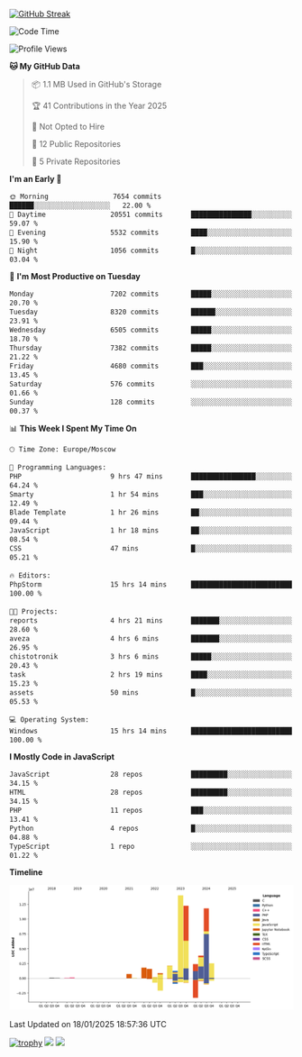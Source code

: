 [![GitHub Streak](https://github-readme-streak-stats.herokuapp.com/?user=yogik10)](https://git.io/streak-stats)
<!--START_SECTION:waka-->
![Code Time](http://img.shields.io/badge/Code%20Time-1%2C067%20hrs%2027%20mins-blue)

![Profile Views](http://img.shields.io/badge/Profile%20Views-0-blue)

**🐱 My GitHub Data** 

> 📦 1.1 MB Used in GitHub's Storage 
 > 
> 🏆 41 Contributions in the Year 2025
 > 
> 🚫 Not Opted to Hire
 > 
> 📜 12 Public Repositories 
 > 
> 🔑 5 Private Repositories 
 > 
**I'm an Early 🐤** 

```text
🌞 Morning                7654 commits        ██████░░░░░░░░░░░░░░░░░░░   22.00 % 
🌆 Daytime                20551 commits       ███████████████░░░░░░░░░░   59.07 % 
🌃 Evening                5532 commits        ████░░░░░░░░░░░░░░░░░░░░░   15.90 % 
🌙 Night                  1056 commits        █░░░░░░░░░░░░░░░░░░░░░░░░   03.04 % 
```
📅 **I'm Most Productive on Tuesday** 

```text
Monday                   7202 commits        █████░░░░░░░░░░░░░░░░░░░░   20.70 % 
Tuesday                  8320 commits        ██████░░░░░░░░░░░░░░░░░░░   23.91 % 
Wednesday                6505 commits        █████░░░░░░░░░░░░░░░░░░░░   18.70 % 
Thursday                 7382 commits        █████░░░░░░░░░░░░░░░░░░░░   21.22 % 
Friday                   4680 commits        ███░░░░░░░░░░░░░░░░░░░░░░   13.45 % 
Saturday                 576 commits         ░░░░░░░░░░░░░░░░░░░░░░░░░   01.66 % 
Sunday                   128 commits         ░░░░░░░░░░░░░░░░░░░░░░░░░   00.37 % 
```


📊 **This Week I Spent My Time On** 

```text
🕑︎ Time Zone: Europe/Moscow

💬 Programming Languages: 
PHP                      9 hrs 47 mins       ████████████████░░░░░░░░░   64.24 % 
Smarty                   1 hr 54 mins        ███░░░░░░░░░░░░░░░░░░░░░░   12.49 % 
Blade Template           1 hr 26 mins        ██░░░░░░░░░░░░░░░░░░░░░░░   09.44 % 
JavaScript               1 hr 18 mins        ██░░░░░░░░░░░░░░░░░░░░░░░   08.54 % 
CSS                      47 mins             █░░░░░░░░░░░░░░░░░░░░░░░░   05.21 % 

🔥 Editors: 
PhpStorm                 15 hrs 14 mins      █████████████████████████   100.00 % 

🐱‍💻 Projects: 
reports                  4 hrs 21 mins       ███████░░░░░░░░░░░░░░░░░░   28.60 % 
aveza                    4 hrs 6 mins        ███████░░░░░░░░░░░░░░░░░░   26.95 % 
chistotronik             3 hrs 6 mins        █████░░░░░░░░░░░░░░░░░░░░   20.43 % 
task                     2 hrs 19 mins       ████░░░░░░░░░░░░░░░░░░░░░   15.23 % 
assets                   50 mins             █░░░░░░░░░░░░░░░░░░░░░░░░   05.53 % 

💻 Operating System: 
Windows                  15 hrs 14 mins      █████████████████████████   100.00 % 
```

**I Mostly Code in JavaScript** 

```text
JavaScript               28 repos            █████████░░░░░░░░░░░░░░░░   34.15 % 
HTML                     28 repos            █████████░░░░░░░░░░░░░░░░   34.15 % 
PHP                      11 repos            ███░░░░░░░░░░░░░░░░░░░░░░   13.41 % 
Python                   4 repos             █░░░░░░░░░░░░░░░░░░░░░░░░   04.88 % 
TypeScript               1 repo              ░░░░░░░░░░░░░░░░░░░░░░░░░   01.22 % 
```



**Timeline**

![Lines of Code chart](https://raw.githubusercontent.com/Yogik10/Yogik10/main/assets/bar_graph.png)


 Last Updated on 18/01/2025 18:57:36 UTC
<!--END_SECTION:waka-->
[![trophy](https://github-profile-trophy.vercel.app/?username=yogik10)](https://github.com/ryo-ma/github-profile-trophy)
![](https://github-profile-summary-cards.vercel.app/api/cards/profile-details?username=yogik10&theme=solarized_dark)
![](https://github-profile-summary-cards.vercel.app/api/cards/most-commit-language?username=yogik10&theme=solarized_dark)


